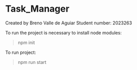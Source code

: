 # Task_Manager

Created by Breno Valle de Aguiar
Student number: 2023263

To run the project is necessary to install node modules:

> npm init

To run project: 

> npm run start